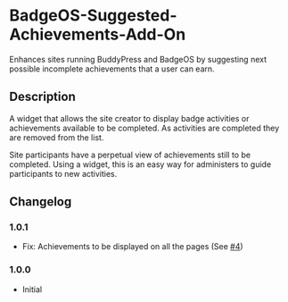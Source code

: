 # BadgeOS-Suggested-Achievements-Add-On
Enhances sites running BuddyPress and BadgeOS by suggesting next possible incomplete achievements that a user can earn.

## Description
A widget that allows the site creator to display badge activities or achievements available to be completed. As activities are completed they are removed from the list.

Site participants have a perpetual view of achievements still to be completed. Using a widget, this is an easy way for administers to guide participants to new activities.

## Changelog

### 1.0.1
- Fix: Achievements to be displayed on all the pages (See [#4](https://github.com/opencredit/BadgeOS-Suggested-Achievements-Add-On/issues/4))

### 1.0.0
- Initial